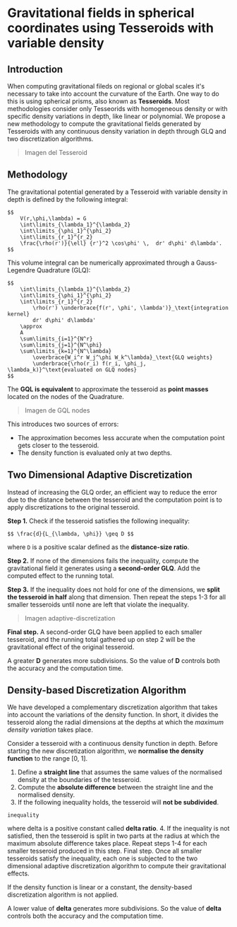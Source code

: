 # Gravitational fields in spherical coordinates using Tesseroids with variable density

## Introduction

When computing gravitational fileds on regional or global scales it's necessary to take
into account the curvature of the Earth. One way to do this is using spherical prisms,
also known as **Tesseroids**.
Most methodologies consider only Tesseorids with homogeneous density or
with specific density variations in depth, like linear or polynomial.
We propose a new methodology to compute the gravitational fields generated by
Tesseroids with any continuous density variation in depth through GLQ and two
discretization algorithms.

> Imagen del Tesseroid


## Methodology

The gravitational potential generated by a Tesseroid with variable density in depth is
defined by the following integral:

```
$$
    V(r,\phi,\lambda) = G
    \int\limits_{\lambda_1}^{\lambda_2}
    \int\limits_{\phi_1}^{\phi_2}
    \int\limits_{r_1}^{r_2}
    \frac{\rho(r')}{\ell} {r'}^2 \cos\phi' \,  dr' d\phi' d\lambda'.
$$
```

This volume integral can be numerically approximated through a Gauss-Legendre Quadrature
(GLQ):

```
$$
    \int\limits_{\lambda_1}^{\lambda_2}
    \int\limits_{\phi_1}^{\phi_2}
    \int\limits_{r_1}^{r_2}
        \rho(r') \underbrace{f(r', \phi', \lambda')}_\text{integration kernel}
        dr' d\phi' d\lambda'
    \approx
    A
    \sum\limits_{i=1}^{N^r}
    \sum\limits_{j=1}^{N^\phi}
    \sum\limits_{k=1}^{N^\lambda}
        \overbrace{W_i^r W_j^\phi W_k^\lambda}_\text{GLQ weights}
        \underbrace{\rho(r_i) f(r_i, \phi_j, \lambda_k)}^\text{evaluated on GLQ nodes}
$$
```

The **GQL is equivalent** to approximate the tesseroid as **point masses** located on
the nodes of the Quadrature.

> Imagen de GQL nodes

This introduces two sources of errors:
- The approximation becomes less accurate when the computation point gets closer to the
  tesseroid.
- The density function is evaluated only at two depths.


## Two Dimensional Adaptive Discretization

Instead of increasing the GLQ order, an efficient way to reduce the error due to the
distance between the tesseroid and the computation point is to apply discretizations to
the original tesseroid.

**Step 1.** Check if the tesseroid satisfies the following inequality:

```
$$ \frac{d}{L_{\lambda, \phi}} \geq D $$
```

where `D` is a positive scalar defined as the **distance-size ratio**.

**Step 2.** If none of the dimensions fails the inequality, compute the gravitational
field it generates using a **second-order GLQ**. Add the computed effect to the running
total.

**Step 3.** If the inequality does not hold for one of the dimensions, we **split the
tesseroid in half** along that dimension. Then repeat the steps 1-3 for all smaller
tesseroids until none are left that violate the inequality.

> Imagen adaptive-discretization

**Final step.** A second-order GLQ have been applied to each smaller tesseroid, and the
running total gathered up on step 2 will be the gravitational effect of the original
tesseroid.

A greater **D** generates more subdivisions.
So the value of **D** controls both the accuracy and the computation time.


## Density-based Discretization Algorithm

We have developed a complementary discretization algorithm that takes into account the variations of the density function.
In short, it divides the tesseroid along the radial dimensions at the depths at which
the *maximum density variation* takes place.

Consider a tesseroid with a continuous density function in depth.
Before starting the new discretization algorithm, we **normalise the density function** to
the range [0, 1].

1. Define a **straight line** that assumes the same values of the normalised density at
   the boundaries of the tesseroid.
2. Compute the **absolute difference** between the straight line and the normalised
   density.
3. If the following inequality holds, the tesseroid will **not be subdivided**.
```
inequality
```
where delta is a positive constant called **delta ratio**.
4. If the inequality is not satisfied, then the tesseroid is split in two parts at the
   radius at which the maximum absolute difference takes place.
   Repeat steps 1-4 for each smaller tesseroid produced in this step.
Final step. Once all smaller tesseroids satisfy the inequality, each one is subjected to
the two dimensional adaptive discretization algorithm to compute their gravitational
effects.

If the density function is linear or a constant, the density-based discretization
algorithm is not applied.

A lower value of **delta** generates more subdivisions.
So the value of **delta** controls both the accuracy and the computation time.

